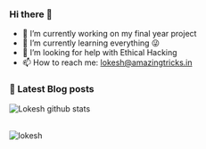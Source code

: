 ### Hi there 👋

- 🔭 I’m currently working on my final year project
- 🌱  I’m currently learning everything 😜
- 🤔 I’m looking for help with Ethical Hacking
- 📫 How to reach me: lokesh@amazingtricks.in


### 📔 Latest Blog posts
<!-- BLOG-POST-LIST:START -->
<!-- BLOG-POST-LIST:END -->

![Lokesh github stats](https://github-readme-stats.vercel.app/api?username=170030262&show_icons=true&theme=highcontrast&hide=Contributedto)
<br>
</br>

![lokesh](https://github-readme-stats.vercel.app/api/pin/?username=anuraghazra&repo=github-readme-stats)



